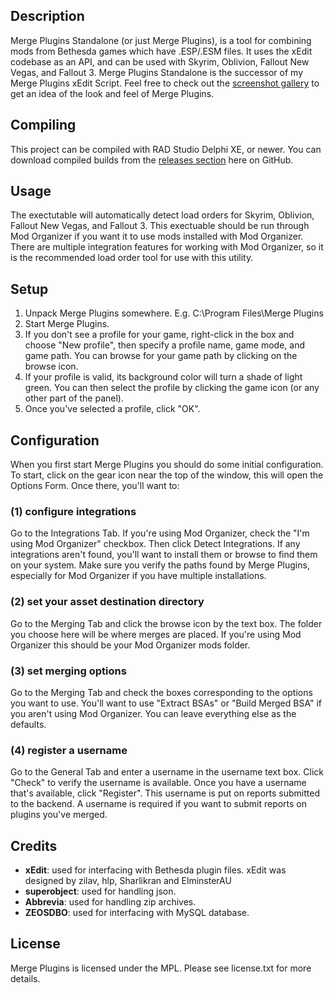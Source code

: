 ## Description
Merge Plugins Standalone (or just Merge Plugins), is a tool for combining mods from Bethesda games which have .ESP/.ESM files.  It uses the xEdit codebase as an API, and can be used with Skyrim, Oblivion, Fallout New Vegas, and Fallout 3.  Merge Plugins Standalone is the successor of my Merge Plugins xEdit Script.  Feel free to check out the [screenshot gallery](http://imgur.com/a/P3Df2) to get an idea of the look and feel of Merge Plugins.

## Compiling
This project can be compiled with RAD Studio Delphi XE, or newer.  You can download compiled builds from the [releases section](http://github.com/matortheeternal/merge-plugins/releases) here on GitHub.

## Usage
The exectutable will automatically detect load orders for Skyrim, Oblivion, Fallout New Vegas, and Fallout 3.  This exectuable should be run through Mod Organizer if you want it to use mods installed with Mod Organizer.  There are multiple integration features for working with Mod Organizer, so it is the recommended load order tool for use with this utility.

## Setup
1. Unpack Merge Plugins somewhere.  E.g. C:\Program Files\Merge Plugins
2. Start Merge Plugins.
3. If you don't see a profile for your game, right-click in the box and choose "New profile", then specify a profile name, game mode, and game path.  You can browse for your game path by clicking on the browse icon.
4. If your profile is valid, its background color will turn a shade of light green.  You can then select the profile by clicking the game icon (or any other part of the panel).
5. Once you've selected a profile, click "OK".

## Configuration
When you first start Merge Plugins you should do some initial configuration.
To start, click on the gear icon near the top of the window, this will open the
Options Form.  Once there, you'll want to: 

### (1) configure integrations
Go to the Integrations Tab.  If you're using Mod Organizer, check the "I'm using Mod Organizer" checkbox.  Then click Detect Integrations.  If any integrations aren't found, you'll want to install them or browse to find them on your system.  Make sure you verify the paths found by Merge Plugins, especially for Mod Organizer if you have multiple installations.

### (2) set your asset destination directory
Go to the Merging Tab and click the browse icon by the text box.  The folder you choose here will be where merges are placed.  If you're using Mod Organizer this should be your Mod Organizer mods folder.

### (3) set merging options
Go to the Merging Tab and check the boxes corresponding to the options you want to use.  You'll want to use "Extract BSAs" or "Build Merged BSA" if you aren't using Mod Organizer.  You can leave everything else as the defaults.

### (4) register a username
Go to the General Tab and enter a username in the username text box.  Click "Check" to verify the username is available.  Once you have a username that's available, click "Register".  This username is put on reports submitted to the backend.  A username is required if you want to submit reports on plugins you've merged.

## Credits
* **xEdit**: used for interfacing with Bethesda plugin files.  xEdit was designed by zilav, hlp, Sharlikran and ElminsterAU
* **superobject**: used for handling json.
* **Abbrevia**: used for handling zip archives.
* **ZEOSDBO**: used for interfacing with MySQL database.

## License
Merge Plugins is licensed under the MPL.  Please see license.txt for more details.
